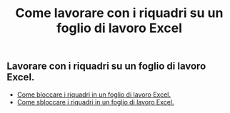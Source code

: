 ﻿---
title: Come lavorare con i riquadri su un foglio di lavoro Excel
second_title: Aspose.Cells Cloud Documen
linktitle: Pannello
type: docs
url: /it/worksheets/panes/
keywords: How to work with panes on an Excel worksheet
description: Aspose.Cells Cloud REST API supporta l'utilizzo di riquadri su un foglio di lavoro Excel. L'SDK supporta diversi linguaggi di sviluppo, tra cui Android, C#, Go, Java, NodeJS, Perl, PHP, Python, Ruby e Swift.
weight: 20
kwords: Excel, Office Cloud, REST API, Foglio di calcolo, PDF, CSV, Json, Markdown, Come lavorare con i riquadri su un foglio di lavoro Excel
---
## Lavorare con i riquadri su un foglio di lavoro Excel.

- [Come bloccare i riquadri in un foglio di lavoro Excel.](/cells/it/worksheets/panes/freeze/) 
- [Come sbloccare i riquadri in un foglio di lavoro Excel.](/cells/it/worksheets/panes/unfreeze/) 


